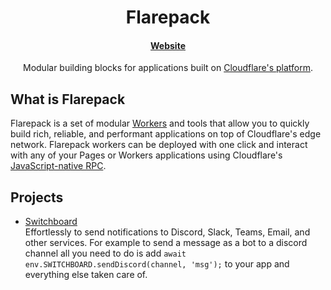 <h1 align="center">
  Flarepack
</h1>

<h4 align="center">
  <a href="https://flarepack.github.io">Website</a>
</h4>

<p align="center">
  Modular building blocks for applications built on <a href="https://developers.cloudflare.com">Cloudflare's platform</a>.
</p>

## What is Flarepack

Flarepack is a set of modular [Workers](https://workers.cloudflare.com/) and tools that allow you to quickly build rich, reliable, and performant applications on top of Cloudflare's edge network. Flarepack workers can be deployed with one click and interact with any of your Pages or Workers applications using Cloudflare's [JavaScript-native RPC](https://blog.cloudflare.com/javascript-native-rpc).

## Projects
- [Switchboard](https://github.com/flarepack/switchboard)   
Effortlessly to send notifications to Discord, Slack, Teams, Email, and other services. For example to send a message as a bot to a discord channel all you need to do is add `await env.SWITCHBOARD.sendDiscord(channel, 'msg');` to your app and everything else taken care of.
